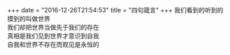 +++
date = "2016-12-26T21:54:53"
title = "四句箴言"
+++
我们看到的听到的摸到的叫做世界  
我们却把世界当做先于我们的存在  
真相是我们见到世界才意识到自我  
自我和世界不存在而观见是永恒的  
